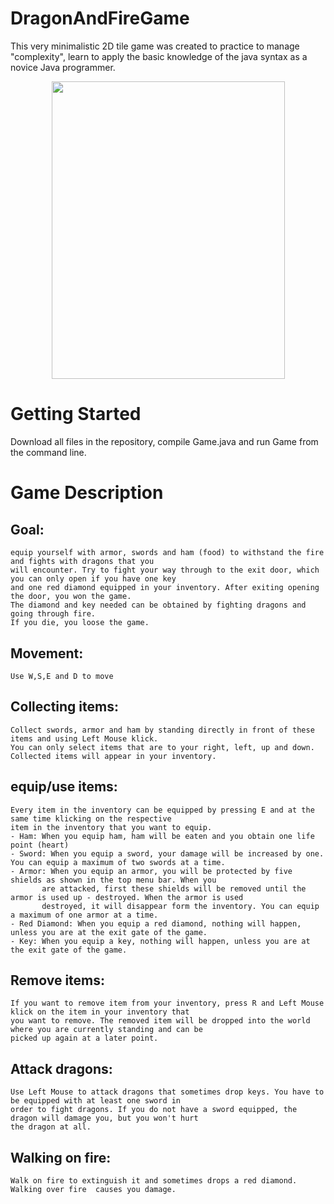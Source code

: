 # DragonAndFireGame
This very minimalistic 2D tile game was created to practice to manage "complexity", learn to apply the basic knowledge
of the java syntax as a novice Java programmer.
 <p align="center">
  <img src="https://user-images.githubusercontent.com/43107602/67587832-ec94d080-f754-11e9-93e2-1229cabe570b.png"     height="476.25" width="373">
 </p>

# Getting Started
Download all files in the repository, compile Game.java and run Game from the command line.


# Game Description
## Goal:
    equip yourself with armor, swords and ham (food) to withstand the fire and fights with dragons that you
    will encounter. Try to fight your way through to the exit door, which you can only open if you have one key
    and one red diamond equipped in your inventory. After exiting opening the door, you won the game.
    The diamond and key needed can be obtained by fighting dragons and going through fire.
    If you die, you loose the game.
## Movement:
    Use W,S,E and D to move
## Collecting items:
    Collect swords, armor and ham by standing directly in front of these items and using Left Mouse klick.
    You can only select items that are to your right, left, up and down.
    Collected items will appear in your inventory.
## equip/use items:
    Every item in the inventory can be equipped by pressing E and at the same time klicking on the respective
    item in the inventory that you want to equip.
    - Ham: When you equip ham, ham will be eaten and you obtain one life point (heart)
    - Sword: When you equip a sword, your damage will be increased by one. You can equip a maximum of two swords at a time.
    - Armor: When you equip an armor, you will be protected by five shields as shown in the top menu bar. When you
           are attacked, first these shields will be removed until the armor is used up - destroyed. When the armor is used
           destroyed, it will disappear form the inventory. You can equip a maximum of one armor at a time.
    - Red Diamond: When you equip a red diamond, nothing will happen, unless you are at the exit gate of the game.
    - Key: When you equip a key, nothing will happen, unless you are at the exit gate of the game.
## Remove items:
    If you want to remove item from your inventory, press R and Left Mouse klick on the item in your inventory that
    you want to remove. The removed item will be dropped into the world where you are currently standing and can be
    picked up again at a later point.
## Attack dragons:
    Use Left Mouse to attack dragons that sometimes drop keys. You have to be equipped with at least one sword in
    order to fight dragons. If you do not have a sword equipped, the dragon will damage you, but you won't hurt
    the dragon at all.
## Walking on fire:
    Walk on fire to extinguish it and sometimes drops a red diamond. Walking over fire  causes you damage.
